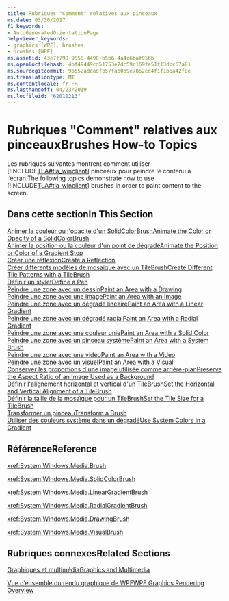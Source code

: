 ```yaml
---
title: Rubriques "Comment" relatives aux pinceaux
ms.date: 03/30/2017
f1_keywords:
- AutoGeneratedOrientationPage
helpviewer_keywords:
- graphics [WPF], brushes
- brushes [WPF]
ms.assetid: 43e7f798-9558-4498-b5b6-4a4c6baf956b
ms.openlocfilehash: 4bf49449cd51753e7dc59c169fe51f13dcc67a81
ms.sourcegitcommit: 9b552addadfb57fab0b9e7852ed4f1f1b8a42f8e
ms.translationtype: MT
ms.contentlocale: fr-FR
ms.lasthandoff: 04/23/2019
ms.locfileid: "62010213"
---
```

# <a name="brushes-how-to-topics"></a><span data-ttu-id="81954-102">Rubriques "Comment" relatives aux pinceaux</span><span class="sxs-lookup"><span data-stu-id="81954-102">Brushes How-to Topics</span></span>
<span data-ttu-id="81954-103">Les rubriques suivantes montrent comment utiliser [!INCLUDE[TLA#tla_winclient](../../../../includes/tlasharptla-winclient-md.md)] pinceaux pour peindre le contenu à l’écran.</span><span class="sxs-lookup"><span data-stu-id="81954-103">The following topics demonstrate how to use [!INCLUDE[TLA#tla_winclient](../../../../includes/tlasharptla-winclient-md.md)] brushes in order to paint content to the screen.</span></span>  
  
## <a name="in-this-section"></a><span data-ttu-id="81954-104">Dans cette section</span><span class="sxs-lookup"><span data-stu-id="81954-104">In This Section</span></span>  
 [<span data-ttu-id="81954-105">Animer la couleur ou l'opacité d'un SolidColorBrush</span><span class="sxs-lookup"><span data-stu-id="81954-105">Animate the Color or Opacity of a SolidColorBrush</span></span>](how-to-animate-the-color-or-opacity-of-a-solidcolorbrush.md)  
 [<span data-ttu-id="81954-106">Animer la position ou la couleur d'un point de dégradé</span><span class="sxs-lookup"><span data-stu-id="81954-106">Animate the Position or Color of a Gradient Stop</span></span>](how-to-animate-the-position-or-color-of-a-gradient-stop.md)  
 [<span data-ttu-id="81954-107">Créer une réflexion</span><span class="sxs-lookup"><span data-stu-id="81954-107">Create a Reflection</span></span>](how-to-create-a-reflection.md)  
 [<span data-ttu-id="81954-108">Créer différents modèles de mosaïque avec un TileBrush</span><span class="sxs-lookup"><span data-stu-id="81954-108">Create Different Tile Patterns with a TileBrush</span></span>](how-to-create-different-tile-patterns-with-a-tilebrush.md)  
 [<span data-ttu-id="81954-109">Définir un stylet</span><span class="sxs-lookup"><span data-stu-id="81954-109">Define a Pen</span></span>](how-to-define-a-pen.md)  
 [<span data-ttu-id="81954-110">Peindre une zone avec un dessin</span><span class="sxs-lookup"><span data-stu-id="81954-110">Paint an Area with a Drawing</span></span>](how-to-paint-an-area-with-a-drawing.md)  
 [<span data-ttu-id="81954-111">Peindre une zone avec une image</span><span class="sxs-lookup"><span data-stu-id="81954-111">Paint an Area with an Image</span></span>](how-to-paint-an-area-with-an-image.md)  
 [<span data-ttu-id="81954-112">Peindre une zone avec un dégradé linéaire</span><span class="sxs-lookup"><span data-stu-id="81954-112">Paint an Area with a Linear Gradient</span></span>](how-to-paint-an-area-with-a-linear-gradient.md)  
 [<span data-ttu-id="81954-113">Peindre une zone avec un dégradé radial</span><span class="sxs-lookup"><span data-stu-id="81954-113">Paint an Area with a Radial Gradient</span></span>](how-to-paint-an-area-with-a-radial-gradient.md)  
 [<span data-ttu-id="81954-114">Peindre une zone avec une couleur unie</span><span class="sxs-lookup"><span data-stu-id="81954-114">Paint an Area with a Solid Color</span></span>](how-to-paint-an-area-with-a-solid-color.md)  
 [<span data-ttu-id="81954-115">Peindre une zone avec un pinceau système</span><span class="sxs-lookup"><span data-stu-id="81954-115">Paint an Area with a System Brush</span></span>](how-to-paint-an-area-with-a-system-brush.md)  
 [<span data-ttu-id="81954-116">Peindre une zone avec une vidéo</span><span class="sxs-lookup"><span data-stu-id="81954-116">Paint an Area with a Video</span></span>](how-to-paint-an-area-with-a-video.md)  
 [<span data-ttu-id="81954-117">Peindre une zone avec un visuel</span><span class="sxs-lookup"><span data-stu-id="81954-117">Paint an Area with a Visual</span></span>](how-to-paint-an-area-with-a-visual.md)  
 [<span data-ttu-id="81954-118">Conserver les proportions d'une image utilisée comme arrière-plan</span><span class="sxs-lookup"><span data-stu-id="81954-118">Preserve the Aspect Ratio of an Image Used as a Background</span></span>](how-to-preserve-the-aspect-ratio-of-an-image-used-as-a-background.md)  
 [<span data-ttu-id="81954-119">Définir l'alignement horizontal et vertical d'un TileBrush</span><span class="sxs-lookup"><span data-stu-id="81954-119">Set the Horizontal and Vertical Alignment of a TileBrush</span></span>](how-to-set-the-horizontal-and-vertical-alignment-of-a-tilebrush.md)  
 [<span data-ttu-id="81954-120">Définir la taille de la mosaïque pour un TileBrush</span><span class="sxs-lookup"><span data-stu-id="81954-120">Set the Tile Size for a TileBrush</span></span>](how-to-set-the-tile-size-for-a-tilebrush.md)  
 [<span data-ttu-id="81954-121">Transformer un pinceau</span><span class="sxs-lookup"><span data-stu-id="81954-121">Transform a Brush</span></span>](how-to-transform-a-brush.md)  
 [<span data-ttu-id="81954-122">Utiliser des couleurs système dans un dégradé</span><span class="sxs-lookup"><span data-stu-id="81954-122">Use System Colors in a Gradient</span></span>](how-to-use-system-colors-in-a-gradient.md)  
  
## <a name="reference"></a><span data-ttu-id="81954-123">Référence</span><span class="sxs-lookup"><span data-stu-id="81954-123">Reference</span></span>  
 <xref:System.Windows.Media.Brush>  
  
 <xref:System.Windows.Media.SolidColorBrush>  
  
 <xref:System.Windows.Media.LinearGradientBrush>  
  
 <xref:System.Windows.Media.RadialGradientBrush>  
  
 <xref:System.Windows.Media.DrawingBrush>  
  
 <xref:System.Windows.Media.VisualBrush>  
  
## <a name="related-sections"></a><span data-ttu-id="81954-124">Rubriques connexes</span><span class="sxs-lookup"><span data-stu-id="81954-124">Related Sections</span></span>  
 [<span data-ttu-id="81954-125">Graphiques et multimédia</span><span class="sxs-lookup"><span data-stu-id="81954-125">Graphics and Multimedia</span></span>](index.md)  
  
 [<span data-ttu-id="81954-126">Vue d’ensemble du rendu graphique de WPF</span><span class="sxs-lookup"><span data-stu-id="81954-126">WPF Graphics Rendering Overview</span></span>](wpf-graphics-rendering-overview.md)
